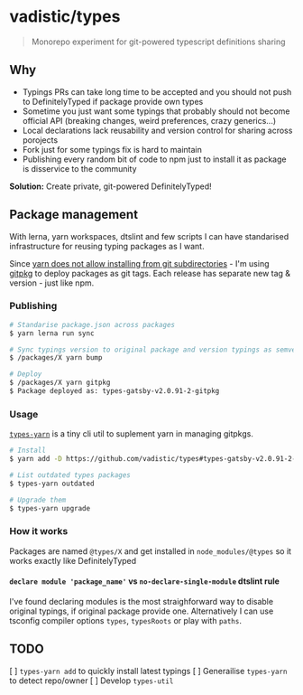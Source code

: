 # vadistic/types

> Monorepo experiment for git-powered typescript definitions sharing

## Why

- Typings PRs can take long time to be accepted and you should not push to DefinitelyTyped if package provide own types
- Sometime you just want some typings that probably should not become official API (breaking changes, weird preferences, crazy generics...)
- Local declarations lack reusability and version control for sharing across porojects
- Fork just for some typings fix is hard to maintain
- Publishing every random bit of code to npm just to install it as package is disservice to the community

**Solution:** Create private, git-powered DefinitelyTyped!

## Package management

With lerna, yarn workspaces, dtslint and few scripts I can have standarised infrastructure for reusing typing packages as I want.

Since [yarn does not allow installing from git subdirectories](https://github.com/yarnpkg/yarn/issues/4725) - I'm using [gitpkg](https://github.com/ramasilveyra/gitpkg) to deploy packages as git tags. Each release has separate new tag & version - just like npm.

### Publishing

```sh
# Standarise package.json across packages
$ yarn lerna run sync

# Sync typings version to original package and version typings as semver prereleases (package: ^1.2.3 => @types/package: 1.2.3-0)
$ /packages/X yarn bump

# Deploy
$ /packages/X yarn gitpkg
$ Package deployed as: types-gatsby-v2.0.91-2-gitpkg
```

### Usage

[`types-yarn`](https://github.com/vadistic/types/tree/master/packages/types-yarn#readme) is a tiny cli util to suplement yarn in managing gitpkgs.

```sh
# Install
$ yarn add -D https://github.com/vadistic/types#types-gatsby-v2.0.91-2-gitpkg

# List outdated types packages
$ types-yarn outdated

# Upgrade them
$ types-yarn upgrade
```

### How it works

Packages are named `@types/X` and get installed in `node_modules/@types` so it works exactly like DefinitelyTyped

#### `declare module 'package_name'` vs `no-declare-single-module` dtslint rule

I've found declaring modules is the most straighforward way to disable original typings, if original package provide one. Alternatively I can use tsconfig compiler options `types`, `typesRoots` or play with `paths`.

## TODO

[ ] `types-yarn add` to quickly install latest typings
[ ] Generailise `types-yarn` to detect repo/owner
[ ] Develop `types-util`
